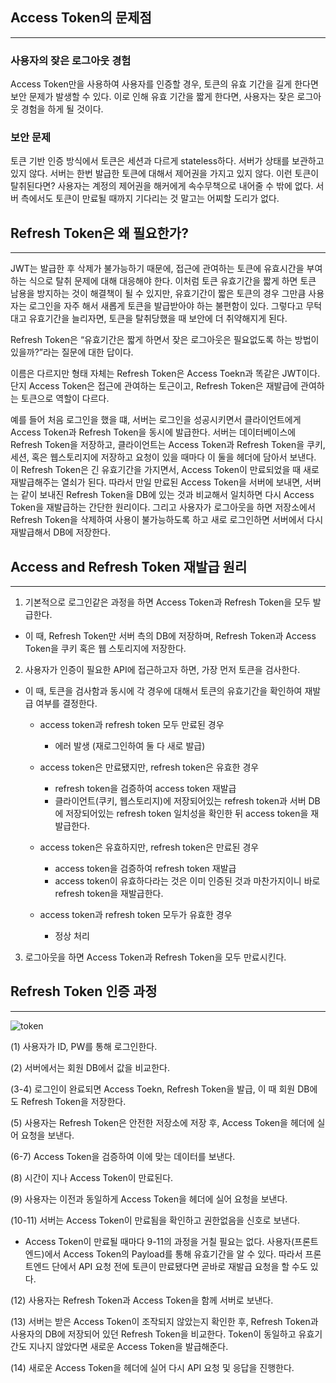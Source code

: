 ## Access Token의 문제점

---

### 사용자의 잦은 로그아웃 경험

Access Token만을 사용하여 사용자를 인증할 경우, 토큰의 유효 기간을 길게 한다면 보안 문제가 발생할 수 있다. 이로 인해 유효 기간을 짧게 한다면, 사용자는 잦은 로그아웃 경험을 하게 될 것이다.

### 보안 문제

토큰 기반 인증 방식에서 토큰은 세션과 다르게 stateless하다. 서버가 상태를 보관하고 있지 않다. 서버는 한번 발급한 토큰에 대해서 제어권을 가지고 있지 않다. 이런 토큰이 탈취된다면? 사용자는 계정의 제어권을 해커에게 속수무책으로 내어줄 수 밖에 없다. 서버 측에서도 토큰이 만료될 때까지 기다리는 것 말고는 어찌할 도리가 없다.

## Refresh Token은 왜 필요한가?

---

JWT는 발급한 후 삭제가 불가능하기 때문에, 접근에 관여하는 토큰에 유효시간을 부여하는 식으로 탈취 문제에 대해 대응해야 한다. 이처럼 토큰 유효기간을 짧게 하면 토큰 남용을 방지하는 것이 해결책이 될 수 있지만, 유효기간이 짧은 토큰의 경우 그만큼 사용자는 로그인을 자주 해서 새롭게 토큰을 발급받아야 하는 불편함이 있다. 그렇다고 무턱대고 유효기간을 늘리자면, 토큰을 탈취당했을 때 보안에 더 취약해지게 된다.

Refresh Token은 “유효기간은 짧게 하면서 잦은 로그아웃은 필요없도록 하는 방법이 있을까?”라는 질문에 대한 답이다.

이름은 다르지만 형태 자체는 Refresh Token은 Access Toekn과 똑같은 JWT이다. 단지 Access Token은 접근에 관여하는 토근이고, Refresh Token은 재발급에 관여하는 토큰으로 역할이 다르다.

예를 들어 처음 로그인을 했을 떄, 서버는 로그인을 성공시키면서 클라이언트에게 Access Token과 Refresh Token을 동시에 발급한다. 서버는 데이터베이스에 Refresh Token을 저장하고, 클라이언트는 Access Token과 Refresh Token을 쿠키, 세션, 혹은 웹스토리지에 저장하고 요청이 있을 때마다 이 둘을 헤더에 담아서 보낸다. 이 Refresh Token은 긴 유효기간을 가지면서, Access Token이 만료되었을 때 새로 재발급해주는 열쇠가 된다. 따라서 만일 만료된 Access Token을 서버에 보내면, 서버는 같이 보내진 Refresh Token을 DB에 있는 것과 비교해서 일치하면 다시 Access Token을 재발급하는 간단한 원리이다. 그리고 사용자가 로그아웃을 하면 저장소에서 Refresh Token을 삭제하여 사용이 불가능하도록 하고 새로 로그인하면 서버에서 다시 재발급해서 DB에 저장한다.

## Access and Refresh Token 재발급 원리

---

1. 기본적으로 로그인같은 과정을 하면 Access Token과 Refresh Token을 모두 발급한다.

- 이 때, Refresh Token만 서버 측의 DB에 저장하며, Refresh Token과 Access Token을 쿠키 혹은 웹 스토리지에 저장한다.

2. 사용자가 인증이 필요한 API에 접근하고자 하면, 가장 먼저 토큰을 검사한다.

- 이 때, 토큰을 검사함과 동시에 각 경우에 대해서 토큰의 유효기간을 확인하여 재발급 여부를 결정한다.

    - access token과 refresh token 모두 만료된 경우
        - 에러 발생 (재로그인하여 둘 다 새로 발급)

    - access token은 만료됐지만, refresh token은 유효한 경우
        - refresh token을 검증하여 access token 재발급
        - 클라이언트(쿠키, 웹스토리지)에 저장되어있는 refresh token과 서버 DB에 저장되어있는 refresh token 일치성을 확인한 뒤 access token을 재발급한다.

    - access token은 유효하지만, refresh token은 만료된 경우
        - access token을 검증하여 refresh token 재발급
        - access token이 유효하다라는 것은 이미 인증된 것과 마찬가지이니 바로 refresh token을 재발급한다.

    - access token과 refresh token 모두가 유효한 경우
        - 정상 처리

3. 로그아웃을 하면 Access Token과 Refresh Token을 모두 만료시킨다.

## Refresh Token 인증 과정

---

![token](https://github.com/zacinthepark/TIL/assets/86648892/51556d7f-4eb3-4e55-8683-d1edba53055e)

(1) 사용자가 ID, PW를 통해 로그인한다.

(2) 서버에서는 회원 DB에서 값을 비교한다.

(3-4) 로그인이 완료되면 Access Toekn, Refresh Token을 발급, 이 때 회원 DB에도 Refresh Token을 저장한다.

(5) 사용자는 Refresh Token은 안전한 저장소에 저장 후, Access Token을 헤더에 실어 요청을 보낸다.

(6-7) Access Token을 검증하여 이에 맞는 데이터를 보낸다.

(8) 시간이 지나 Access Token이 만료된다.

(9) 사용자는 이전과 동일하게 Access Token을 헤더에 실어 요청을 보낸다.

(10-11) 서버는 Access Token이 만료됨을 확인하고 권한없음을 신호로 보낸다.
- Access Token이 만료될 때마다 9-11의 과정을 거칠 필요는 없다. 사용자(프론트엔드)에서 Access Token의 Payload를 통해 유효기간을 알 수 있다. 따라서 프론트엔드 단에서 API 요청 전에 토큰이 만료됐다면 곧바로 재발급 요청을 할 수도 있다.

(12) 사용자는 Refresh Token과 Access Token을 함께 서버로 보낸다.

(13) 서버는 받은 Access Token이 조작되지 않았는지 확인한 후, Refresh Token과 사용자의 DB에 저장되어 있던 Refresh Token을 비교한다. Token이 동일하고 유효기간도 지나지 않았다면 새로운 Access Token을 발급해준다.

(14) 새로운 Access Token을 헤더에 실어 다시 API 요청 및 응답을 진행한다.
